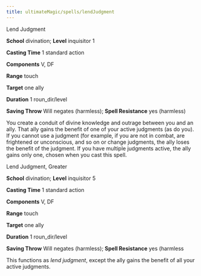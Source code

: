 ```yaml
---
title: ultimateMagic/spells/lendJudgment
---
```

Lend Judgment

**School** divination; **Level** inquisitor 1

**Casting Time** 1 standard action

**Components** V, DF

**Range** touch

**Target** one ally

**Duration** 1 roun_dir/level

**Saving Throw** Will negates (harmless); **Spell Resistance** yes (harmless)

You create a conduit of divine knowledge and outrage between you and an ally. That ally gains the benefit of one of your active judgments (as do you). If you cannot use a judgment (for example, if you are not in combat, are frightened or unconscious, and so on or change judgments, the ally loses the benefit of the judgment. If you have multiple judgments active, the ally gains only one, chosen when you cast this spell.

Lend Judgment, Greater

**School** divination; **Level** inquisitor 5

**Casting Time** 1 standard action

**Components** V, DF

**Range** touch

**Target** one ally

**Duration** 1 roun_dir/level

**Saving Throw** Will negates (harmless); **Spell Resistance** yes (harmless

This functions as _lend judgment_, except the ally gains the benefit of all your active judgments.

